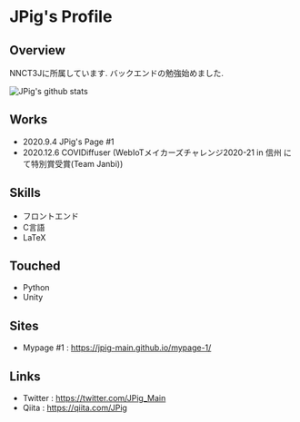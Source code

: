 # JPig's Profile

## Overview

NNCT3Jに所属しています.
バックエンドの勉強始めました.

![JPig's github stats](https://github-readme-stats.vercel.app/api?username=JPig-Main)

## Works

* 2020.9.4 JPig's Page #1
* 2020.12.6 COVIDiffuser (WebIoTメイカーズチャレンジ2020-21 in 信州 にて特別賞受賞(Team Janbi))

## Skills

* フロントエンド
* C言語
* LaTeX

## Touched

* Python
* Unity

## Sites

* Mypage #1 : https://jpig-main.github.io/mypage-1/

## Links

* Twitter : https://twitter.com/JPig_Main
* Qiita : https://qiita.com/JPig
